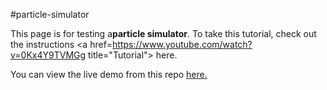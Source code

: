 #particle-simulator

This page is for testing a<strong>particle simulator</strong>. To take this tutorial, check out the instructions <a href=https://www.youtube.com/watch?v=0Kx4Y9TVMGg title="Tutorial"> here.</a>


You can view the live demo from this repo <a href=https://elborracho420.github.io/particle-simulator/life.html title="Test Page"> here.</a>

